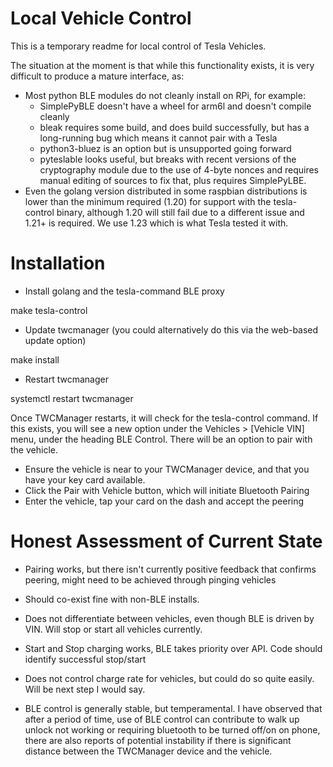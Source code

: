 Local Vehicle Control
=====================

This is a temporary readme for local control of Tesla Vehicles.

The situation at the moment is that while this functionality exists, it is very difficult to produce a mature interface, as:

  * Most python BLE modules do not cleanly install on RPi, for example:
    * SimplePyBLE doesn't have a wheel for arm6l and doesn't compile cleanly 
    * bleak requires some build, and does build successfully, but has a long-running bug which means it cannot pair with a Tesla
    * python3-bluez is an option but is unsupported going forward
    * pyteslable looks useful, but breaks with recent versions of the cryptography module due to the use of 4-byte nonces and requires manual editing of sources to fix that, plus requires SimplePyLBE.
  * Even the golang version distributed in some raspbian distributions is lower than the minimum required (1.20) for support with the tesla-control binary, although 1.20 will still fail due to a different issue and 1.21+ is required. We use 1.23 which is what Tesla tested it with.

Installation
============

  * Install golang and the tesla-command BLE proxy

make tesla-control

  * Update twcmanager (you could alternatively do this via the web-based update option)

make install

  * Restart twcmanager

systemctl restart twcmanager

Once TWCManager restarts, it will check for the tesla-control command. If this exists, you will see a new option under the Vehicles > [Vehicle VIN] menu, under the heading BLE Control. There will be an option to pair with the vehicle.

  * Ensure the vehicle is near to your TWCManager device, and that you have your key card available.
  * Click the Pair with Vehicle button, which will initiate Bluetooth Pairing
  * Enter the vehicle, tap your card on the dash and accept the peering


Honest Assessment of Current State
==================================

* Pairing works, but there isn't currently positive feedback that confirms peering, might need to be achieved through pinging vehicles

* Should co-exist fine with non-BLE installs. 

* Does not differentiate between vehicles, even though BLE is driven by VIN. Will stop or start all vehicles currently.

* Start and Stop charging works, BLE takes priority over API. Code should identify successful stop/start

* Does not control charge rate for vehicles, but could do so quite easily. Will be next step I would say.

* BLE control is generally stable, but temperamental. I have observed that after a period of time, use of BLE control can contribute to walk up unlock not working or requiring bluetooth to be turned off/on on phone, there are also reports of potential instability if there is significant distance between the TWCManager device and the vehicle.
